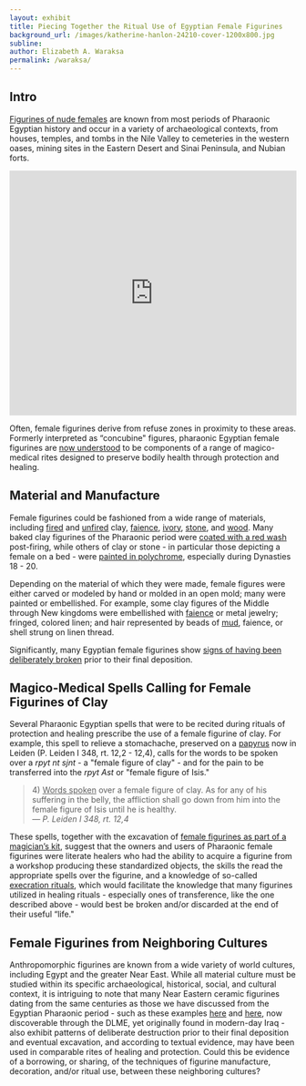 ```yaml
---
layout: exhibit
title: Piecing Together the Ritual Use of Egyptian Female Figurines
background_url: /images/katherine-hanlon-24210-cover-1200x800.jpg
subline:
author: Elizabeth A. Waraksa
permalink: /waraksa/
---
```


## Intro

[Figurines of nude females](https://escholarship.org/uc/item/4dg0d57b) are known from most periods of Pharaonic Egyptian history and occur in a variety of archaeological contexts, from houses, temples, and tombs in the Nile Valley to cemeteries in the western oases, mining sites in the Eastern Desert and Sinai Peninsula, and Nubian forts.

<iframe src='https://embed.stanford.edu/iframe?url=https://purl.stanford.edu/vj873xk9564&hide_title=true' height='430px' width='100%' frameborder='0' marginwidth='0' marginheight='0' scrolling='no' allowfullscreen></iframe>

Often, female figurines derive from refuse zones in proximity to these areas. Formerly interpreted as “concubine" figures, pharaonic Egyptian female figurines are [now understood](https://thesiscommons.org/h4ynq) to be components of a range of magico-medical rites designed to preserve bodily health through protection and healing.

## Material and Manufacture

Female figurines could be fashioned from a wide range of materials, including [fired](http://petriecat.museums.ucl.ac.uk/dispatcher.aspx?action=search&database=ChoiceUCLPC&search=accession_number=%20%27UC59321%27&limit=10&SRT0=&TYP0=&SEQ0=&position=1) and [unfired](http://petriecat.museums.ucl.ac.uk/dispatcher.aspx?action=search&database=ChoiceUCLPC&search=accession_number=%20%27UC7155%27&limit=10&SRT0=&TYP0=&SEQ0=&position=1) clay, [faience](https://www.metmuseum.org/art/collection/search/544220), [ivory](http://petriecat.museums.ucl.ac.uk/dispatcher.aspx?action=search&database=ChoiceUCLPC&search=accession_number=%20%27UC26084%27&limit=10&SRT0=&TYP0=&SEQ0=&position=1), [stone](http://britishmuseum.org/research/collection_online/collection_object_details.aspx?objectId=119560&partId=1&searchText=bed+Egypt&images=true&page=1), and [wood](https://www.metmuseum.org/art/collection/search/544216). Many baked clay figurines of the Pharaonic period were [coated with a red wash](http://petriecat.museums.ucl.ac.uk/dispatcher.aspx?action=search&database=ChoiceUCLPC&search=accession_number=%20%27UC115%27&limit=10&SRT0=&TYP0=&SEQ0=&position=1) post-firing, while others of clay or stone - in particular those depicting a female on a bed - were [painted in polychrome](http://globalegyptianmuseum.org/record.aspx?id=2705), especially during Dynasties 18 - 20.

Depending on the material of which they were made, female figures were either carved or modeled by hand or molded in an open mold; many were painted or embellished. For example, some clay figures of the Middle through New kingdoms were embellished with [faience](http://cartelfr.louvre.fr/cartelfr/visite?srv=car_not_frame&idNotice=23711&langue=fr) or metal jewelry; fringed, colored linen; and hair represented by beads of [mud](http://cartelfr.louvre.fr/cartelfr/visite?srv=car_not_frame&idNotice=23735&langue=fr), faience, or shell strung on linen thread.

Significantly, many Egyptian female figurines show [signs of having been deliberately broken](http://antiquities.bibalex.org/Collection/Detail.aspx?lang=en&a=1061) prior to their final deposition.

## Magico-Medical Spells Calling for Female Figurines of Clay

Several Pharaonic Egyptian spells that were to be recited during rituals of protection and healing prescribe the use of a female figurine of clay. For example, this spell to relieve a stomachache, preserved on a [papyrus](http://www.rmo.nl/collectie/zoeken?object=AMS+26a+vel+1) now in Leiden (P. Leiden I 348, rt. 12,2 - 12,4), calls for the words to be spoken over a *rpyt nt sjnt* - a "female figure of clay" - and for the pain to be transferred into the *rpyt Ast* or "female figure of Isis."

<blockquote>
4) <u>Words spoken</u> over a female figure of clay. As for any of his suffering in the belly, the affliction shall go down from him into the female figure of Isis until he is healthy.
<footer>
  <cite>— P. Leiden I 348, rt. 12,4</cite>
</footer>
</blockquote>


These spells, together with the excavation of [female figurines as part of a magician’s kit](https://egyptmanchester.wordpress.com/2012/03/15/object-biography-3-a-female-figurine-from-the-magicians-tomb-acc-no-1790/), suggest that the owners and users of Pharaonic female figurines were literate healers who had the ability to acquire a figurine from a workshop producing these standardized objects, the skills the read the appropriate spells over the figurine, and a knowledge of so-called [execration rituals](https://escholarship.org/uc/item/3f6268zf), which would facilitate the knowledge that many figurines utilized in healing rituals - especially ones of transference, like the one described above - would best be broken and/or discarded at the end of their useful “life."

## Female Figurines from Neighboring Cultures

Anthropomorphic figurines are known from a wide variety of world cultures, including Egypt and the greater Near East. While all material culture must be studied within its specific archaeological, historical, social, and cultural context, it is intriguing to note that many Near Eastern ceramic figurines dating from the same centuries as those we have discussed from the Egyptian Pharaonic period - such as these examples [here](https://spotlight.dlme.clir.org/library/catalog/met_324850) and [here](https://spotlight.dlme.clir.org/library/catalog/met_324851), now discoverable through the DLME, yet originally found in modern-day Iraq - also exhibit patterns of deliberate destruction prior to their final deposition and eventual excavation, and according to textual evidence, may have been used in comparable rites of healing and protection. Could this be evidence of a borrowing, or sharing, of the techniques of figurine manufacture, decoration, and/or ritual use, between these neighboring cultures?
